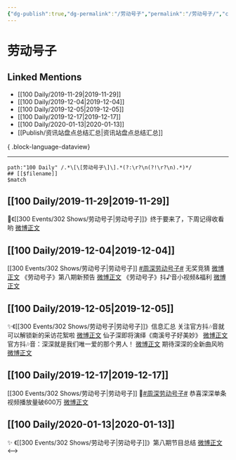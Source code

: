 ```yaml
---
{"dg-publish":true,"dg-permalink":"/劳动号子","permalink":"/劳动号子/","created":"2023-03-30T21:03:04.000+08:00","updated":"2023-08-24T19:06:05.614+08:00"}
---
```


# 劳动号子

## Linked Mentions
- [[100 Daily/2019-11-29\|2019-11-29]]
- [[100 Daily/2019-12-04\|2019-12-04]]
- [[100 Daily/2019-12-05\|2019-12-05]]
- [[100 Daily/2019-12-17\|2019-12-17]]
- [[100 Daily/2020-01-13\|2020-01-13]]
- [[Publish/资讯站盘点总结汇总\|资讯站盘点总结汇总]]

{ .block-language-dataview}

---

```expander
path:"100 Daily" /.*\[\[劳动号子\]\].*(?:\r?\n(?!\r?\n).*)*/
## [[$filename]]
$match
```
## [[100 Daily/2019-11-29\|2019-11-29]]
🐰《[[300 Events/302 Shows/劳动号子\|劳动号子]]》终于要来了，下周记得收看哟
[微博正文](https://m.weibo.cn/6466290670/4444098390260846)
## [[100 Daily/2019-12-04\|2019-12-04]]
[[300 Events/302 Shows/劳动号子\|劳动号子]]
[#周深劳动号子#](https://s.weibo.com/weibo?q=%23%E5%91%A8%E6%B7%B1%E5%8A%B3%E5%8A%A8%E5%8F%B7%E5%AD%90%23)
无奖竞猜 [微博正文](https://weibo.com/6466290670/Ijdnb67Sf)
《劳动号子》第八期新预告 [微博正文](https://weibo.com/6466290670/IjddfhXBX)
《劳动号子》抖♪音小视频&福利 [微博正文](https://weibo.com/6466290670/IjfzgAZ3z)
## [[100 Daily/2019-12-05\|2019-12-05]]
✨《[[300 Events/302 Shows/劳动号子\|劳动号子]]》信息汇总
关注官方抖🎶音就可以解锁新的采访花絮啦 [微博正文](https://m.weibo.cn/6466290670/4446171357433342)
仙子深即将演绎《南溪号子好美妙》
[微博正文](https://m.weibo.cn/6466290670/4446189464690813)
官方抖🎶音：深深就是我们唯一爱的那个男人！ [微博正文](https://m.weibo.cn/6466290670/4446205826032916)
期待深深的全新曲风哟 [微博正文](https://m.weibo.cn/6466290670/4446233650868680)
## [[100 Daily/2019-12-17\|2019-12-17]]
[[300 Events/302 Shows/劳动号子\|劳动号子]]
🎐[#周深劳动号子#](https://s.weibo.com/weibo?q=%23%E5%91%A8%E6%B7%B1%E5%8A%B3%E5%8A%A8%E5%8F%B7%E5%AD%90%23)
恭喜深深单条视频播放量破600万
[微博正文](https://m.weibo.cn/6466290670/4450566253656826)
## [[100 Daily/2020-01-13\|2020-01-13]]
✨ 《[[300 Events/302 Shows/劳动号子\|劳动号子]]》第八期节目总结
[微博正文](https://m.weibo.cn/6466290670/4460271881730207)
<-->